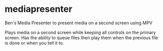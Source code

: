 # mediapresenter
Ben's Media Presenter to present media on a second screen using MPV

Plays media on a second screen while keeping all controls on the primary screen.
Has the ability to queue files then play them when the previous file is done or when you tell it to.
